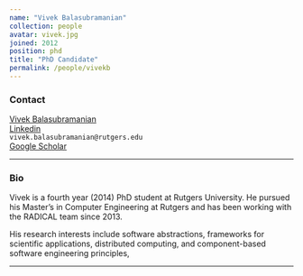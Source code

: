 ```yaml
---
name: "Vivek Balasubramanian"
collection: people
avatar: vivek.jpg
joined: 2012
position: phd
title: "PhD Candidate"
permalink: /people/vivekb
---
```


### Contact

<a href="https://github.com/vivek-bala"><i class="fa fa-github"></i> Vivek Balasubramanian</a><br>
<i class="fa fa-linkedin"></i> [Linkedin](https://www.linkedin.com/in/vivekanandan-balasubramanian-284a1663/) <br>
<i class="fa fa-envelope-o"></i>  `vivek.balasubramanian@rutgers.edu`<br>
<i class="fa fa-bar-chart"></i> [Google Scholar](https://scholar.google.com/citations?user=FWkMEzQAAAAJ&hl=en) <br>
<hr>

### Bio

Vivek is a fourth year (2014) PhD student at Rutgers University. He pursued his
Master’s in Computer Engineering at Rutgers and has been working with the
RADICAL team since 2013.

His research interests include software abstractions, frameworks for scientific
applications, distributed computing, and component-based software engineering
principles,

<hr>
